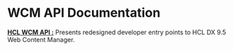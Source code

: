 # WCM API Documentation

[**HCL WCM API :**](https://HCL-TECH-SOFTWARE.github.io/experience-api-documentation/wcm-api) Presents redesigned developer entry points to HCL DX 9.5 Web Content Manager.
